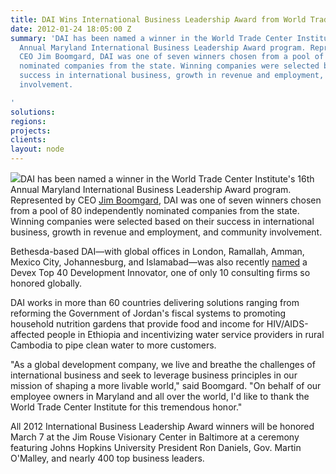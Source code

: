 ```yaml
---
title: DAI Wins International Business Leadership Award from World Trade Center Institute
date: 2012-01-24 18:05:00 Z
summary: 'DAI has been named a winner in the World Trade Center Institute''s 16th
  Annual Maryland International Business Leadership Award program. Represented by
  CEO Jim Boomgard, DAI was one of seven winners chosen from a pool of 80 independently
  nominated companies from the state. Winning companies were selected based on their
  success in international business, growth in revenue and employment, and community
  involvement.

'
solutions: 
regions: 
projects: 
clients: 
layout: node
---
```


![][1]DAI has been named a winner in the World Trade Center Institute's 16th Annual Maryland International Business Leadership Award program. Represented by CEO [Jim Boomgard][2], DAI was one of seven winners chosen from a pool of 80 independently nominated companies from the state. Winning companies were selected based on their success in international business, growth in revenue and employment, and community involvement.

Bethesda-based DAI—with global offices in London, Ramallah, Amman, Mexico City, Johannesburg, and Islamabad—was also recently [named][3] a Devex Top 40 Development Innovator, one of only 10 consulting firms so honored globally.

DAI works in more than 60 countries delivering solutions ranging from reforming the Government of Jordan's fiscal systems to promoting household nutrition gardens that provide food and income for HIV/AIDS-affected people in Ethiopia and incentivizing water service providers in rural Cambodia to pipe clean water to more customers.

"As a global development company, we live and breathe the challenges of international business and seek to leverage business principles in our mission of shaping a more livable world," said Boomgard. "On behalf of our employee owners in Maryland and all over the world, I'd like to thank the World Trade Center Institute for this tremendous honor."

All 2012 International Business Leadership Award winners will be honored March 7 at the Jim Rouse Visionary Center in Baltimore at a ceremony featuring Johns Hopkins University President Ron Daniels, Gov. Martin O'Malley, and nearly 400 top business leaders.

[1]: /assets/images/news/O%27Malley%26Jim.JPG
[2]: /who-we-are/leadership/james-boomgard
[3]: /news/dai-selected-top-innovator-global-poll-international-development
[4]: https://twitter.com/#!/DAIGlobal
